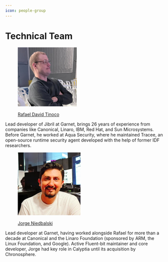 ```yaml
---
icon: people-group
---
```


# Technical Team

<div align="left"><figure><img src="../../.gitbook/assets/image.png" alt="" width="188"><figcaption><p><a href="https://www.linkedin.com/in/rafaeldtinoco/">Rafael David Tinoco</a></p></figcaption></figure></div>

Lead developer of Jibril at Garnet, brings 26 years of experience from companies like Canonical, Linaro, IBM, Red Hat, and Sun Microsystems. Before Garnet, he worked at Aqua Security, where he maintained Tracee, an open-source runtime security agent developed with the help of former IDF researchers.



<div align="left"><figure><img src="../../.gitbook/assets/image (1).png" alt="" width="200"><figcaption><p><a href="https://www.linkedin.com/in/jorge-niedbalski-9a3772368/">Jorge Niedbalski</a></p></figcaption></figure></div>

Lead developer at Garnet, having worked alongside Rafael for more than a decade at Canonical and the Linaro Foundation (sponsored by ARM, the Linux Foundation, and Google). Active Fluent-bit maintainer and core developer, Jorge had key role in Calyptia until its acquisition by Chronosphere.
